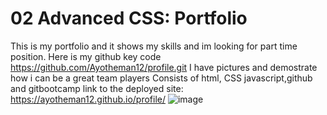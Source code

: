 # 02 Advanced CSS: Portfolio

 This is my portfolio and it shows my skills and im looking for part time position.
 Here is my github key code https://github.com/Ayotheman12/profile.git
 I have pictures and demostrate how i can be a great team players 
 Consists of html, CSS javascript,github and gitbootcamp
link to the deployed site: https://ayotheman12.github.io/profile/
![image]()
 